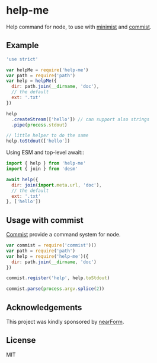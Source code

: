 help-me
=======

Help command for node, to use with [minimist](http://npm.im/minimist) and [commist](http://npm.im/commist).

Example
-------

```js
'use strict'

var helpMe = require('help-me')
var path = require('path')
var help = helpMe({
  dir: path.join(__dirname, 'doc'),
  // the default
  ext: '.txt'
})

help
  .createStream(['hello']) // can support also strings
  .pipe(process.stdout)

// little helper to do the same
help.toStdout(['hello'])
```

Using ESM and top-level await::

```js
import { help } from 'help-me'
import { join } from 'desm'

await help({
  dir: join(import.meta.url, 'doc'),
  // the default
  ext: '.txt'
}, ['hello'])
```

Usage with commist
------------------

[Commist](http://npm.im/commist) provide a command system for node.

```js
var commist = require('commist')()
var path = require('path')
var help = require('help-me')({
  dir: path.join(__dirname, 'doc')
})

commist.register('help', help.toStdout)

commist.parse(process.argv.splice(2))
```

Acknowledgements
----------------

This project was kindly sponsored by [nearForm](http://nearform.com).

License
-------

MIT
